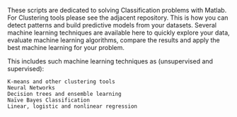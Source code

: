 These scripts are dedicated to solving Classification problems with Matlab. For Clustering tools please see the adjacent repository.
This is how you can detect patterns and build predictive models from your datasets. Several machine learning techniques are available here to quickly explore your data, evaluate machine learning algorithms, compare the results and apply the best machine learning for your problem.

This includes such machine learning techniques as (unsupervised and supervised):

    K-means and other clustering tools
    Neural Networks
    Decision trees and ensemble learning
    Naïve Bayes Classification
    Linear, logistic and nonlinear regression
